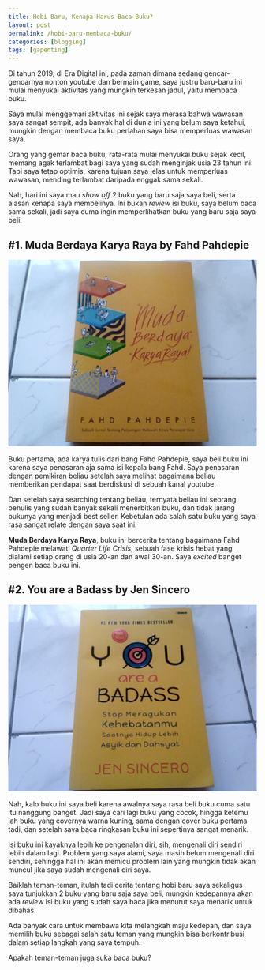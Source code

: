 ```yaml
---
title: Hobi Baru, Kenapa Harus Baca Buku?
layout: post
permalink: /hobi-baru-membaca-buku/
categories: [blogging]
tags: [gapenting]
---
```

Di tahun 2019, di Era Digital ini, pada zaman dimana sedang gencar-gencarnya nonton youtube dan bermain game, saya justru baru-baru ini mulai menyukai aktivitas yang mungkin terkesan jadul, yaitu membaca buku.

Saya mulai menggemari aktivitas ini sejak saya merasa bahwa wawasan saya sangat sempit, ada banyak hal di dunia ini yang belum saya ketahui, mungkin dengan membaca buku perlahan saya bisa memperluas wawasan saya. 

Orang yang gemar baca buku, rata-rata mulai menyukai buku sejak kecil, memang agak terlambat bagi saya yang sudah menginjak usia 23 tahun ini. Tapi saya tetap optimis, karena tujuan saya jelas untuk memperluas wawasan, mending terlambat daripada enggak sama sekali. 

Nah, hari ini saya mau *show off* 2 buku yang baru saja saya beli, serta alasan kenapa saya membelinya. Ini bukan *review* isi buku, saya belum baca sama sekali, jadi saya cuma ingin memperlihatkan buku yang baru saja saya beli. 

 
## #1. Muda Berdaya Karya Raya by Fahd Pahdepie

![Muda Berdaya karya Raya](/assets/img/muda-berdaya-karya-raya.jpg)

Buku pertama, ada karya tulis dari bang Fahd Pahdepie, saya beli buku ini karena saya penasaran aja sama isi kepala bang Fahd. Saya penasaran dengan pemikiran beliau setelah saya melihat bagaimana beliau memberikan pendapat saat berdiskusi di sebuah kanal youtube.

Dan setelah saya searching tentang beliau, ternyata beliau ini seorang penulis yang sudah banyak sekali menerbitkan buku, dan tidak jarang bukunya yang menjadi best seller. Kebetulan ada salah satu buku yang saya rasa sangat relate dengan saya saat ini. 

**Muda Berdaya Karya Raya**, buku ini bercerita tentang bagaimana Fahd Pahdepie melawati *Quarter Life Crisis*, sebuah fase krisis hebat yang dialami setiap orang di usia 20-an dan awal 30-an. Saya *excited* banget pengen baca buku ini. 

## #2. You are a Badass by Jen Sincero

![You are a Badass](/assets/img/youre-a-badass.jpg)

Nah, kalo buku ini saya beli karena awalnya saya rasa beli buku cuma satu itu nanggung banget. Jadi saya cari lagi buku yang cocok, hingga ketemu lah buku yang covernya warna kuning, sama dengan cover buku pertama tadi, dan setelah saya baca ringkasan buku ini sepertinya sangat menarik.

Isi buku ini kayaknya lebih ke pengenalan diri, sih, mengenali diri sendiri lebih dalam lagi. Problem yang saya alami, saya masih belum mengenali diri sendiri, sehingga hal ini akan memicu problem lain yang mungkin tidak akan muncul jika saya sudah mengenali diri saya.

Baiklah teman-teman, itulah tadi cerita tentang hobi baru saya sekaligus saya tunjukkan 2 buku yang baru saja saya beli, mungkin kedepannya akan ada *review* isi buku yang sudah saya baca jika menurut saya menarik untuk dibahas.

Ada banyak cara untuk membawa kita melangkah maju kedepan, dan saya memilih buku sebagai salah satu teman yang mungkin bisa berkontribusi dalam setiap langkah yang saya tempuh.

Apakah teman-teman juga suka baca buku?

 









